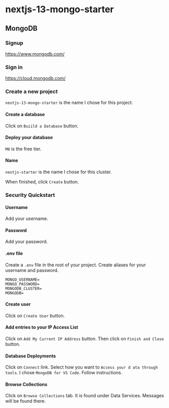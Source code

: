 # nextjs-13-mongo-starter

## MongoDB

### Signup

https://www.mongodb.com/

### Sign in

https://cloud.mongodb.com/

### Create a new project

`nextjs-13-mongo-starter` is the name I chose for this project.

#### Create a database

Click on `Buiild a Database` button.

#### Deploy your database

`M0` is the free tier.

#### Name

`nextjs-starter` is the name I chose for this cluster.

When finished, click `Create` button.

### Security Quickstart

#### Username

Add your username.

#### Password

Add your password.

#### .env file

Create a `.env` file in the root of your project. Create aliases for your username and password.

```
MONGO_USERNAME=
MONGO_PASSWORD=
MONGODB_CLUSTER=
MONGODB=
```

#### Create user

Click on `Create User` button.

#### Add entries to your IP Access List

Click on `Add My Current IP Address` button. Then click on `Finish and Close` button.

#### Database Deployments

Click on `Connect` link. Select how you want to `Access your d ata through tools`. I chose `MongoDB for VS Code`. Follow instructions.

#### Browse Collections

Click on `Browse Collections` tab. It is found under Data Services. Messages will be found there.